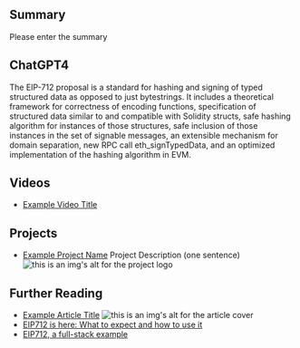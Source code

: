 ## Summary

Please enter the summary

## ChatGPT4

The EIP-712 proposal is a standard for hashing and signing of typed structured data as opposed to just bytestrings. It includes a theoretical framework for correctness of encoding functions, specification of structured data similar to and compatible with Solidity structs, safe hashing algorithm for instances of those structures, safe inclusion of those instances in the set of signable messages, an extensible mechanism for domain separation, new RPC call eth_signTypedData, and an optimized implementation of the hashing algorithm in EVM.

## Videos

- [Example Video Title](https://www.youtube.com/watch?v=TDGq4aeevgY)

## Projects

- [Example Project Name](https://xxxx.xxx/xxxxx) Project Description (one sentence) ![this is an img's alt for the project logo](https://xxxx.xxx/project-logo.xxx)

## Further Reading

- [Example Article Title](https://xxxx.xxx/xxxxx) ![this is an img's alt for the article cover](https://xxxx.xxx/article-cover.xxx)
- [EIP712 is here: What to expect and how to use it](https://medium.com/metamask/eip712-is-coming-what-to-expect-and-how-to-use-it-bb92fd1a7a26)
- [EIP712, a full-stack example](https://medium.com/coinmonks/eip712-a-full-stack-example-e12185b03d54)
